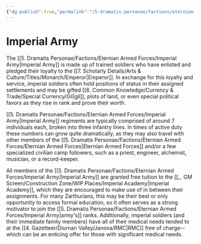 ```yaml
---
{"dg-publish":true,"permalink":"/5-dramatis-personae/factions/eternian-armed-forces/imperial-army/","noteIcon":""}
---
```


# Imperial Army

The [[5. Dramatis Personae/Factions/Eternian Armed Forces/Imperial Army\|Imperial Army]] is made up of trained soldiers who have enlisted and pledged their loyalty to the [[7. Scholarly Details/Arts & Culture/Titles/Monarch/Emperor\|Emperor]]. In exchange for this loyalty and service, imperial soldiers often hold positions of status in their assigned settlements and may be gifted [[6. Common Knowledge/Currency & Trade/Special Currency/Gil\|gil]], plots of land, or even special political favors as they rise in rank and prove their worth. 

[[5. Dramatis Personae/Factions/Eternian Armed Forces/Imperial Army\|Imperial Army]] regiments are typically comprised of around 7 individuals each, broken into three infantry lines. In times of active duty these numbers can grow quite dramatically, as they may also travel with other members of the [[5. Dramatis Personae/Factions/Eternian Armed Forces/Eternian Armed Forces\|Eternian Armed Forces]] and/or a few specialized civilian camp followers, such as a priest, engineer, alchemist, musician, or a record-keeper. 

All members of the [[5. Dramatis Personae/Factions/Eternian Armed Forces/Imperial Army\|Imperial Army]] are granted free tuition to the [[_. GM Screen/Construction Zone/WIP Places/Imperial Academy\|Imperial Academy]], which they are encouraged to make use of in between their assignments. For many Zarthurians, this may be their best or only opportunity to access formal education, so it often serves as a strong motivator to join the [[5. Dramatis Personae/Factions/Eternian Armed Forces/Imperial Army\|army's]] ranks. Additionally, imperial soldiers (and their immediate family members) have all of their medical needs tended to at the [[4. Gazetteer/Diurnan Valley/Janova/RMC\|RMC]] free of charge-- which can be an enticing offer for those with significant medical needs. 



